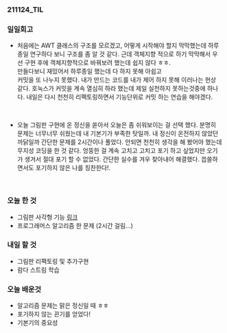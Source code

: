 ### 211124_TIL

### 일일회고

- 처음에는 AWT 클래스의 구조를 모르겠고, 어떻게 시작해야 할지 막막했는데
  하루종일 연구하다 보니 구조를 좀 알 것 같다. 근데 객체지향 적으로 하기
  막막해서 우선 구현 후에 객체지향적으로 바꿔보려 했는데 쉽지 않다 ㅎㅎ.  
 만들다보니 재밌어서 하루종일 했는데 다 하지 못해 아쉽고  
 커밋을 또 나누지 못했다. 내가 만드는 코드를 내가 제어 하지 못해 이러나는 현상 같다.
 호눅스가 커밋을 계속 열심히 하라 했는데 제일 실천하지 못하는것중에 하나다. 내일은
 다시 천천히 리팩토링하면서 기능단위로 커밋 하는 연습을
 해야겠다.

<br>

- 오늘 그림판 구현에 온 정신을 쏟아서 오늘은 좀 쉬워보이는 걸 선택 했다.
 분명히 문제는 너무너무 쉬웠는데 내 기본기가 부족한 탓일까. 내 정신이 온전하지
 않았던 까닭일까 간단한 문제를 2시간이나 풀었다. 안되면 천천히 생각을 해 봤어야 했는데
 무지성 코딩을 한 것 같다. 엉뚱한 걸 계속 고치고 고치고 포기 하고 싶었지만 오기가 생겨서
 절대 포기 할 수 없었다. 간단한 실수를 겨우 찾아내어 해결했다.
 씁쓸하면서도 포기하지 않은 나를 칭찬한다!.


<br>

### 오늘 한 것

- 그림판 사각형 기능 [링크](https://github.com/nohriter/PaintBrush)
- 프로그래머스 알고리즘 한 문제 (2시간 걸림...)

### 내일 할 것

- 그림판 리팩토링 및 추가구현
- 람다 스트림 학습

### 오늘 배운것

- 알고리즘 문제는 맑은 정신일 때 ㅎㅎ
- 포기하지 않는 끈기를 얻었다!
- 기본기의 중요성
